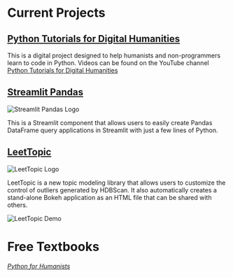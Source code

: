 # Current Projects

## [Python Tutorials for Digital Humanities](www.pythonhumanities.com)
This is a digital project designed to help humanists and non-programmers learn to code in Python. Videos can be found on the YouTube channel [Python Tutorials for Digital Humanities](youtube.com/@python-programming)

## [Streamlit Pandas](https://github.com/wjbmattingly/streamlit-pandas)

![Streamlit Pandas Logo](https://github.com/wjbmattingly/streamlit-pandas/raw/main/images/streamlit-pandas-logo-blue.png)

This is a Streamlit component that allows users to easily create Pandas DataFrame query applications in Streamlit with just a few lines of Python.

## [LeetTopic](https://github.com/wjbmattingly/LeetTopic)

![LeetTopic Logo](https://github.com/wjbmattingly/LeetTopic/raw/main/images/LeeTopic.png)

LeetTopic is a new topic modeling library that allows users to customize the control of outliers generated by HDBScan. It also automatically creates a stand-alone Bokeh application as an HTML file that can be shared with others.

![LeetTopic Demo](https://github.com/wjbmattingly/LeetTopic/raw/main/images/leet-demo.png)



# Free Textbooks
*[Python for Humanists](python-textbook.pythonhumanities.com)*
